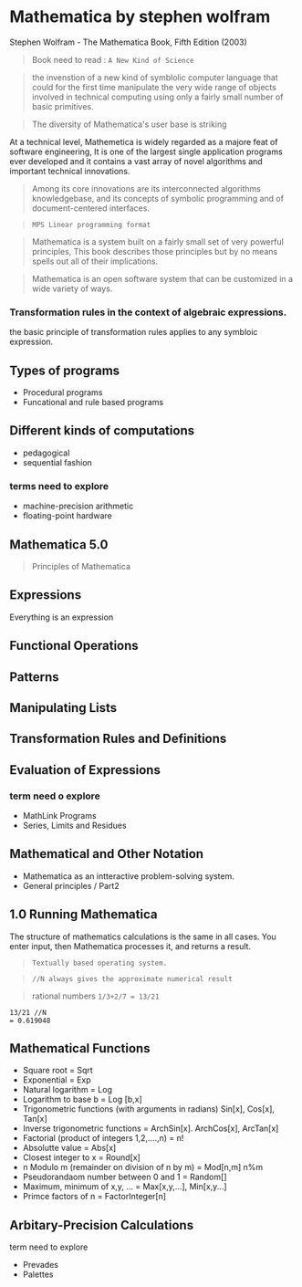 # Mathematica by stephen wolfram
Stephen Wolfram - The Mathematica Book, Fifth Edition (2003)

> Book need to read : `A New Kind of Science`

> the invenstion of a new kind of symblolic computer language that could for the first time manipulate the very wide range of objects involved in  technical computing using only a fairly small number of basic primitives.

> The diversity of Mathematica's user base is striking

At a technical level, Mathemetica is widely regarded as a majore feat of software engineering,
It is one of the largest single application programs ever developed and it contains a vast array of novel algorithms and important technical innovations.

> Among its core innovations are its interconnected algorithms knowledgebase, and its concepts of symbolic programming and of document-centered interfaces.

> `MPS Linear programming format`

> Mathematica is a system built on a fairly small set of very powerful principles, This book describes those principles but by no means spells out all of their implications.

> Mathematica is an open software system that can be customized in a wide variety of ways.



### Transformation rules in the context of algebraic expressions.
the basic principle of transformation rules applies to any symbloic expression.

## Types of programs
* Procedural programs
* Funcational and rule based programs


## Different kinds of computations
* pedagogical
* sequential fashion

### terms need to explore
* machine-precision arithmetic
* floating-point hardware

## Mathematica 5.0
> Principles of Mathematica

## Expressions
Everything is an expression

## Functional Operations

## Patterns

## Manipulating Lists

## Transformation Rules and Definitions

## Evaluation of Expressions

### term need o explore
* MathLink Programs
* Series, Limits and Residues

## Mathematical and Other Notation
* Mathematica as an intteractive problem-solving system.
* General principles / Part2

## 1.0 Running Mathematica
The structure of mathematics calculations is the same in all cases.
You enter input, then Mathematica processes it, and returns a result.

> `Textually based operating system.`

> `//N always gives the approximate numerical result`

> rational numbers
> `1/3+2/7 = 13/21`

```
13/21 //N 
= 0.619048
```


## Mathematical Functions

* Square root = Sqrt
* Exponential = Exp
* Natural logarithm = Log
* Logarithm to base b = Log [b,x]
* Trigonometric functions (with arguments in radians) Sin[x], Cos[x], Tan[x]
* Inverse trigonometric functions = ArchSin[x]. ArchCos[x], ArcTan[x]
* Factorial (product of integers 1,2,....,n) = n!
* Absolutte value = Abs[x]
* Closest integer to x = Round[x]
* n Modulo m (remainder on division of n by m) = Mod[n,m] n%m
* Pseudorandaom number between 0 and 1 = Random[]
* Maximum, minimum of x,y, ... = Max[x,y,...], Min[x,y...]
* Primce factors of n = FactorInteger[n]

## Arbitary-Precision Calculations

term need to explore
* Prevades
* Palettes
